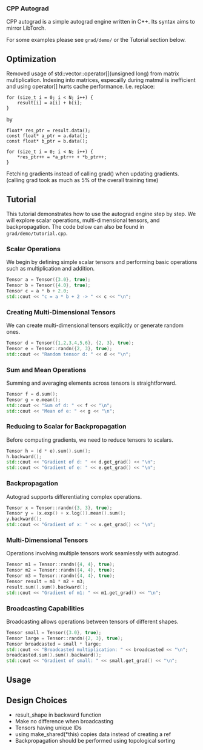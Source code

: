 ### CPP Autograd
CPP autograd is a simple autograd engine written in C++.
Its syntax aims to mirror LibTorch.

For some examples please see `grad/demo/` or the Tutorial section below.

## Optimization
Removed usage of std::vector<float>::operator[](unsigned long) from matrix multiplication.
Indexing into matrices, especailly during matmul is inefficient and using operator[] hurts cache performance. I.e. replace:
```
for (size_t i = 0; i < N; i++) {
    result[i] = a[i] + b[i];
}
```
by
```
float* res_ptr = result.data();
const float* a_ptr = a.data();
const float* b_ptr = b.data();

for (size_t i = 0; i < N; i++) {
    *res_ptr++ = *a_ptr++ + *b_ptr++;
}
```
Fetching gradients instead of calling grad() when updating gradients.  (calling grad took as much as 5% of the overall training time)

## Tutorial

This tutorial demonstrates how to use the autograd engine step by step.
We will explore scalar operations, multi-dimensional tensors, and backpropagation. The code below can also be found in `grad/demo/tutorial.cpp`.

### Scalar Operations
We begin by defining simple scalar tensors and performing basic operations such as multiplication and addition.
```cpp
Tensor a = Tensor({3.0}, true);
Tensor b = Tensor({4.0}, true);
Tensor c = a * b + 2.0;
std::cout << "c = a * b + 2 -> " << c << "\n";
```

### Creating Multi-Dimensional Tensors
We can create multi-dimensional tensors explicitly or generate random ones.
```cpp
Tensor d = Tensor({1,2,3,4,5,6}, {2, 3}, true);
Tensor e = Tensor::randn({2, 3}, true);
std::cout << "Random tensor d: " << d << "\n";
```

### Sum and Mean Operations
Summing and averaging elements across tensors is straightforward.
```cpp
Tensor f = d.sum();
Tensor g = e.mean();
std::cout << "Sum of d: " << f << "\n";
std::cout << "Mean of e: " << g << "\n";
```

### Reducing to Scalar for Backpropagation
Before computing gradients, we need to reduce tensors to scalars.
```cpp
Tensor h = (d * e).sum().sum();
h.backward();
std::cout << "Gradient of d: " << d.get_grad() << "\n";
std::cout << "Gradient of e: " << e.get_grad() << "\n";
```

### Backpropagation
Autograd supports differentiating complex operations.
```cpp
Tensor x = Tensor::randn({3, 3}, true);
Tensor y = (x.exp() + x.log()).mean().sum();
y.backward();
std::cout << "Gradient of x: " << x.get_grad() << "\n";
```

### Multi-Dimensional Tensors
Operations involving multiple tensors work seamlessly with autograd.
```cpp
Tensor m1 = Tensor::randn({4, 4}, true);
Tensor m2 = Tensor::randn({4, 4}, true);
Tensor m3 = Tensor::randn({4, 4}, true);
Tensor result = m1 * m2 + m3;
result.sum().sum().backward();
std::cout << "Gradient of m1: " << m1.get_grad() << "\n";
```

### Broadcasting Capabilities
Broadcasting allows operations between tensors of different shapes.
```cpp
Tensor small = Tensor({3.0}, true);
Tensor large = Tensor::randn({2, 3}, true);
Tensor broadcasted = small * large;
std::cout << "Broadcasted multiplication: " << broadcasted << "\n";
broadcasted.sum().sum().backward();
std::cout << "Gradient of small: " << small.get_grad() << "\n";
```

## Usage

## Design Choices
- result_shape in backward function
- Make no difference when broadcasting
- Tensors having unique IDs
- using make_shared(*this) copies data instead of creating a ref
- Backpropagation should be performed using topological sorting
